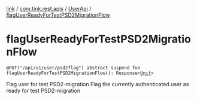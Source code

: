 [link](../../index.md) / [com.tink.rest.apis](../index.md) / [UserApi](index.md) / [flagUserReadyForTestPSD2MigrationFlow](./flag-user-ready-for-test-p-s-d2-migration-flow.md)

# flagUserReadyForTestPSD2MigrationFlow

`@PUT("/api/v1/user/psd2flag") abstract suspend fun flagUserReadyForTestPSD2MigrationFlow(): Response<`[`Unit`](https://kotlinlang.org/api/latest/jvm/stdlib/kotlin/-unit/index.html)`>`

Flag user for test PSD2-migration
Flag the currently authenticated user as ready for test PSD2-migration

